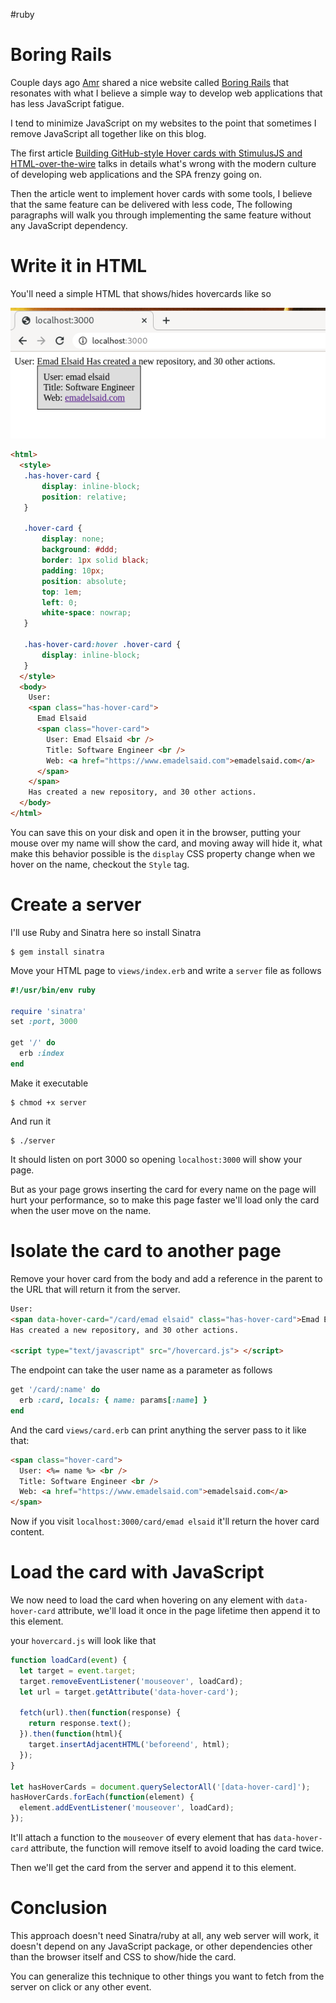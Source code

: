 #ruby

# Boring Rails

Couple days ago [Amr](https://twitter.com/amrabdelwahab) shared a nice website called [Boring Rails](https://boringrails.com/) that resonates with what I believe a simple way to develop web applications that has less JavaScript fatigue.

I tend to minimize JavaScript on my websites to the point that sometimes I remove JavaScript all together like on this blog.

The first article [Building GitHub-style Hover cards with StimulusJS and HTML-over-the-wire](https://boringrails.com/articles/hovercards-stimulus/) talks in details what's wrong with the modern culture of developing web applications and the SPA frenzy going on.

Then the article went to implement hover cards with some tools, I believe that the same feature can be delivered with less code, The following paragraphs will walk you through implementing the same feature without any JavaScript dependency.

# Write it in HTML

You'll need a simple HTML that shows/hides hovercards like so

![screenshot-hover-card.png](/public/screenshot-hover-card.png)

```html
<html>
  <style>
   .has-hover-card {
       display: inline-block;
       position: relative;
   }

   .hover-card {
       display: none;
       background: #ddd;
       border: 1px solid black;
       padding: 10px;
       position: absolute;
       top: 1em;
       left: 0;
       white-space: nowrap;
   }

   .has-hover-card:hover .hover-card {
       display: inline-block;
   }
  </style>
  <body>
    User:
    <span class="has-hover-card">
      Emad Elsaid
      <span class="hover-card">
        User: Emad Elsaid <br />
        Title: Software Engineer <br />
        Web: <a href="https://www.emadelsaid.com">emadelsaid.com</a>
      </span>
    </span>
    Has created a new repository, and 30 other actions.
  </body>
</html>
```

You can save this on your disk and open it in the browser, putting your mouse over my name will show the card, and moving away will hide it, what make this behavior possible is the `display` CSS property change when we hover on the name, checkout the `Style` tag.

# Create a server

I'll use Ruby and Sinatra here so install Sinatra

```
$ gem install sinatra
```

Move your HTML page to `views/index.erb` and write a `server` file as follows

```ruby
#!/usr/bin/env ruby

require 'sinatra'
set :port, 3000

get '/' do
  erb :index
end
```

Make it executable

```
$ chmod +x server
```

And run it

```
$ ./server
```

It should listen on port 3000 so opening `localhost:3000` will show your page.

But as your page grows inserting the card for every name on the page will hurt your performance, so to make this page faster we'll load only the card when the user move on the name.

# Isolate the card to another page

Remove your hover card from the body and add a reference in the parent to the URL that will return it from the server.

```html
User:
<span data-hover-card="/card/emad elsaid" class="has-hover-card">Emad Elsaid</span>
Has created a new repository, and 30 other actions.

<script type="text/javascript" src="/hovercard.js"> </script>
```

The endpoint can take the user name as a parameter as follows

```ruby
get '/card/:name' do
  erb :card, locals: { name: params[:name] }
end
```

And the card `views/card.erb` can print anything the server pass to it like that:

```html
<span class="hover-card">
  User: <%= name %> <br />
  Title: Software Engineer <br />
  Web: <a href="https://www.emadelsaid.com">emadelsaid.com</a>
</span>
```

Now if you visit `localhost:3000/card/emad elsaid` it'll return the hover card content.

# Load the card with JavaScript

We now need to load the card when hovering on any element with `data-hover-card` attribute, we'll load it once in the page lifetime then append it to this element.

your `hovercard.js` will look like that

```javascript
function loadCard(event) {
  let target = event.target;
  target.removeEventListener('mouseover', loadCard);
  let url = target.getAttribute('data-hover-card');

  fetch(url).then(function(response) {
    return response.text();
  }).then(function(html){
    target.insertAdjacentHTML('beforeend', html);
  });
}

let hasHoverCards = document.querySelectorAll('[data-hover-card]');
hasHoverCards.forEach(function(element) {
  element.addEventListener('mouseover', loadCard);
});
```

It'll attach a function to the `mouseover` of every element that has `data-hover-card` attribute, the function will remove itself to avoid loading the card twice.

Then we'll get the card from the server and append it to this element.

# Conclusion

This approach doesn't need Sinatra/ruby at all, any web server will work, it doesn't depend on any JavaScript package, or other dependencies other than the browser itself and CSS to show/hide the card.

You can generalize this technique to other things you want to fetch from the server on click or any other event.

